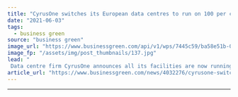 ```yaml
---
title: "CyrusOne switches its European data centres to run on 100 per cent renewable energy"
date: "2021-06-03"
tags: 
  - business green
source: "business green"
image_url: "https://www.businessgreen.com/api/v1/wps/7445c59/ba58e51b-009e-4ad6-b6c4-69935cf2c44c/6/iw-climate-change-001-185x114.jpg"
image_fp: "/assets/img/post_thumbnails/137.jpg"
lead: "
 Data centre firm CyrusOne announces all its facilities are now running on a 100 per cent renewable energy tarrifs ..."
article_url: "https://www.businessgreen.com/news/4032276/cyrusone-switches-european-centres-run-100-cent-renewable-energy"
---
```


---
